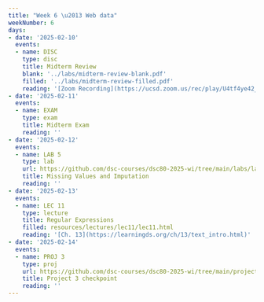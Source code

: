 ```yaml
---
title: "Week 6 \u2013 Web data"
weekNumber: 6
days:
- date: '2025-02-10'
  events:
  - name: DISC
    type: disc
    title: Midterm Review
    blank: '../labs/midterm-review-blank.pdf'
    filled: '../labs/midterm-review-filled.pdf'
    reading: '[Zoom Recording](https://ucsd.zoom.us/rec/play/U4tf4ye42_gO7XZ8wUN7pPyX5_0x-ZbRhITeTBwu_I5hyb0OfvBPbCLRYwAq5BfqLZGHcOdGZP9J3Ra1.x1IHuxw-QDDdk-B-) password:<br> v?V22U$%'
- date: '2025-02-11'
  events:
  - name: EXAM
    type: exam
    title: Midterm Exam
    reading: ''
- date: '2025-02-12'
  events:
  - name: LAB 5
    type: lab
    url: https://github.com/dsc-courses/dsc80-2025-wi/tree/main/labs/lab05
    title: Missing Values and Imputation
    reading: ''
- date: '2025-02-13'
  events:
  - name: LEC 11
    type: lecture
    title: Regular Expressions
    filled: resources/lectures/lec11/lec11.html
    reading: '[Ch. 13](https://learningds.org/ch/13/text_intro.html)'
- date: '2025-02-14'
  events:
  - name: PROJ 3
    type: proj
    url: https://github.com/dsc-courses/dsc80-2025-wi/tree/main/projects/project03
    title: Project 3 checkpoint
    reading: ''
---
```

